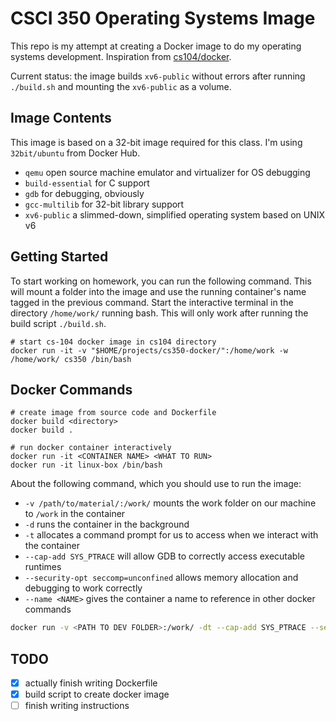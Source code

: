 # CSCI 350 Operating Systems Image

This repo is my attempt at creating a Docker image to do my operating systems
development. Inspiration from [cs104/docker](https://github.com/csci104/docker).

Current status: the image builds `xv6-public` without errors after running
`./build.sh` and mounting the `xv6-public` as a volume.

## Image Contents

This image is based on a 32-bit image required for this class. I'm using
`32bit/ubuntu` from Docker Hub.

- `qemu` open source machine emulator and virtualizer for OS debugging
- `build-essential` for C support
- `gdb` for debugging, obviously
- `gcc-multilib` for 32-bit library support
- `xv6-public` a slimmed-down, simplified operating system based on UNIX v6



## Getting Started


To start working on homework, you can run the following command. This
will mount a folder into the image and use the running container's name
tagged in the previous command. Start the interactive terminal in the
directory `/home/work/` running bash. This will only work after running
the build script `./build.sh`.

```shell
# start cs-104 docker image in cs104 directory
docker run -it -v "$HOME/projects/cs350-docker/":/home/work -w /home/work/ cs350 /bin/bash
```

## Docker Commands

```shell
# create image from source code and Dockerfile
docker build <directory>
docker build .

# run docker container interactively
docker run -it <CONTAINER NAME> <WHAT TO RUN>
docker run -it linux-box /bin/bash
```

About the following command, which you should use to run the image:

- `-v /path/to/material/:/work/` mounts the work folder on our machine to `/work` in the container
- `-d` runs the container in the background
- `-t` allocates a command prompt for us to access when we interact with the container
- `--cap-add SYS_PTRACE` will allow GDB to correctly access executable runtimes
- `--security-opt seccomp=unconfined` allows memory allocation and debugging to work correctly
- `--name <NAME>` gives the container a name to reference in other docker commands

```bash
docker run -v <PATH TO DEV FOLDER>:/work/ -dt --cap-add SYS_PTRACE --security-opt seccomp=unconfined --name cs350 cs350
```


## TODO

- [x] actually finish writing Dockerfile
- [x] build script to create docker image
- [ ] finish writing instructions

